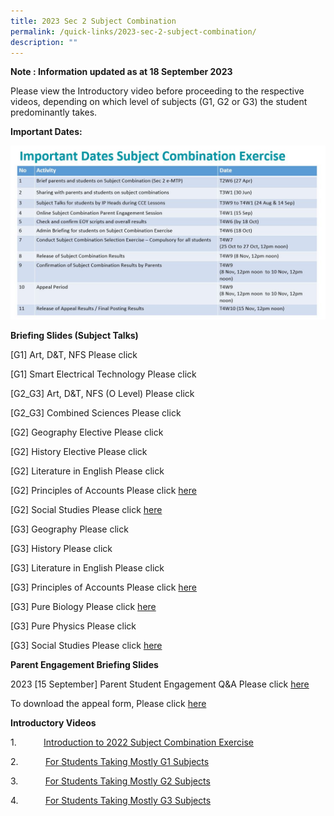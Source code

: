 ```yaml
---
title: 2023 Sec 2 Subject Combination
permalink: /quick-links/2023-sec-2-subject-combination/
description: ""
---
```

**Note : Information updated as at 18 September 2023**

Please view the Introductory video before proceeding to the respective videos, depending on which level of subjects (G1, G2 or G3) the student predominantly takes.

**Important Dates:**


![2023 Important dates for Sec 2 Subject Combination Exercise](/images/important%20dates%20for%20sec%202%20subject%20combination%20exercise%20(picture%20for%20school%20website).JPG)

**Briefing Slides (Subject Talks)**

[G1] Art, D&T, NFS Please click

[G1] Smart Electrical Technology Please click

[G2_G3] Art, D&T, NFS (O Level) Please click

[G2_G3] Combined Sciences Please click

[G2] Geography Elective Please click

[G2] History Elective Please click

[G2] Literature in English Please click

[G2] Principles of Accounts Please click [here](/files/2022%20Sec%202%20Subject%20Combination/g2_principles%20of%20accounts.pdf) 

[G2] Social Studies Please click [here](/files/2022%20Sec%202%20Subject%20Combination/g2%20social%20studies.pdf)

[G3] Geography Please click

[G3] History Please click

[G3] Literature in English Please click

[G3] Principles of Accounts Please click [here](/files/2022%20Sec%202%20Subject%20Combination/g3_principles%20of%20accounts_4.pdf)

[G3] Pure Biology Please click [here](/files/2022%20Sec%202%20Subject%20Combination/g3_pure%20biology.pdf) 

[G3] Pure Physics Please click

[G3] Social Studies Please click [here](/files/2022%20Sec%202%20Subject%20Combination/g3_social%20studies.pdf)






**Parent Engagement Briefing Slides**

2023 [15 September] Parent Student Engagement Q&A Please click [here](/files/2023_15%20sept_%20parent%20student%20engagement%20-%20qna%20on%20subject%20combination_180923.pdf)

To download the appeal form, Please click [here](/files/2022%20Sec%202%20Subject%20Combination/sec%202%20subj%20combination_letter%20of%20appeal.pdf)

**Introductory Videos**



1\.           [Introduction to 2022 Subject Combination Exercise](https://www.loom.com/share/9426d2d03f204064b1d0ee0e052b192e)

2\.           [For Students Taking Mostly G1 Subjects](https://www.loom.com/share/8623a7569900463399807c38c417e8cb?sid=1f8afbd5-6c5a-4e4a-b207-17facaab63f6)

3\.           [For Students Taking Mostly G2 Subjects ](https://www.loom.com/share/f2a29ab112a0457f85f2da3c08ddd682?sid=c6b5a3c9-763a-4adf-b2b3-c85a58f59918)

4\.           [For Students Taking Mostly G3 Subjects](https://www.loom.com/share/cb9e5fe17fcb437db4c0b2a7d8e73df3?sid=eb146cb8-1b77-4d67-8a7a-0fa82fc4b7da)
